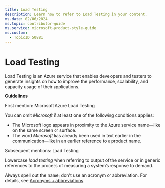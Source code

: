 ```yaml
---
title: Load Testing
description: Learn how to refer to Load Testing in your content.
ms.date: 02/06/2024
ms.topic: contributor-guide
ms.service: microsoft-product-style-guide
ms.custom:
  - TopicID 50881
---
```



# Load Testing

Load Testing is an Azure service that enables developers and testers to generate insights on how to improve the performance, scalability, and capacity usage of their applications.

**Guidelines**

First mention: Microsoft Azure Load Testing

You can omit *Microsoft* if at least one of the following conditions applies:

- The Microsoft logo appears in proximity to the Azure service name—like on the same screen or surface.
- The word *Microsoft* has already been used in text earlier in the communication—like in an earlier reference to a product name.

Subsequent mentions: Load Testing

Lowercase *load testing* when referring to output of the service or in generic references to the process of measuring a system’s response to demand.

Always spell out the name; don't use an acronym or abbreviation. For details, see [Acronyms + abbreviations](~\acronyms-and-abbreviations.md).

